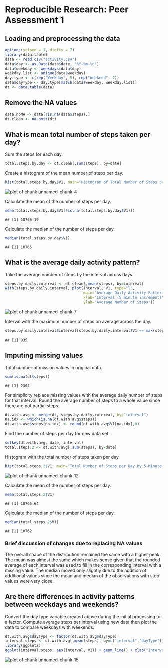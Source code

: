 # Reproducible Research: Peer Assessment 1

## Loading and preprocessing the data

```r
options(scipen = 1, digits = 7)
library(data.table)
data <- read.csv("activity.csv")
data$day <- as.Date(data$date, "%Y-%m-%d")
data$weekday <- weekdays(data$day)
weekday.list <- unique(data$weekday)
day.type <- c(rep("Weekday", 5), rep("Weekend", 2))
data$dayType <- day.type[match(data$weekday, weekday.list)]
dt <- data.table(data)
```

## Remove the NA values

```r
data.noNA <- data[!is.na(data$steps),]
dt.clean <- na.omit(dt)
```


## What is mean total number of steps taken per day?
Sum the steps for each day.

```r
total.steps.by.day <- dt.clean[,sum(steps), by=date]
```

Create a histogram of the mean number of steps per day.

```r
hist(total.steps.by.day$V1, main="Histogram of Total Number of Steps per Day", xlab="")
```

![plot of chunk unnamed-chunk-4](figure/unnamed-chunk-4.png) 

Calculate the mean of the number of steps per day.

```r
mean(total.steps.by.day$V1[!is.na(total.steps.by.day$V1)])
```

```
## [1] 10766.19
```

Calculate the median of the number of steps per day.

```r
median(total.steps.by.day$V1)
```

```
## [1] 10765
```

## What is the average daily activity pattern?
Take the average number of steps by the interval across days.

```r
steps.by.daily.interval <- dt.clean[,mean(steps), by=interval]
with(steps.by.daily.interval, plot(interval, V1, type="l", 
                                   main="Average Daily Activity Pattern", 
                                   xlab="Interval (5 minute increment)",
                                   ylab="Average Number of Steps"))
```

![plot of chunk unnamed-chunk-7](figure/unnamed-chunk-7.png) 

Interval with the maximum number of steps on average across the day.

```r
steps.by.daily.interval$interval[steps.by.daily.interval$V1 == max(steps.by.daily.interval$V1)]
```

```
## [1] 835
```

## Imputing missing values
Total number of mission values in original data.

```r
sum(is.na(dt$steps))
```

```
## [1] 2304
```

For simplicity replace missing values with the average daily number of steps for that interval.
Round the average number of steps to a whole value since there are not partial steps.

```r
dt.with.avg <- merge(dt, steps.by.daily.interval, by="interval")
na.idx <- which(is.na(dt.with.avg$steps))
dt.with.avg$steps[na.idx] <- round(dt.with.avg$V1[na.idx],0)
```


Find the number of steps per day for new data set.

```r
setkey(dt.with.avg, date, interval)
total.steps.2 <- dt.with.avg[,sum(steps), by=date]
```

Histogram with the total number of steps taken per day

```r
hist(total.steps.2$V1, main="Total Number of Steps per Day by 5-Minute Interval (NAs Replaced)", xlab="")
```

![plot of chunk unnamed-chunk-12](figure/unnamed-chunk-12.png) 

Calculate the mean of the number of steps per day.

```r
mean(total.steps.2$V1)
```

```
## [1] 10765.64
```

Calculate the median of the number of steps per day.

```r
median(total.steps.2$V1)
```

```
## [1] 10762
```

### Brief discussion of changes due to replacing NA values
The overall shape of the distribution remained the same with a higher peak.
The mean was almost the same which makes sense given that the rounded average of each interval was used to fill in the 
corresponding interval with a missing value.
The median moved only slightly due to the addition of additional values since the mean and median of the observations with step values were very close. 

## Are there differences in activity patterns between weekdays and weekends?

Convert the day type variable created above during the initial processing to a factor. Compute average steps per interval using new data then plot the data to compare weekdays with weekends.

```r
dt.with.avg$dayType <- factor(dt.with.avg$dayType)
interval.steps <- dt.with.avg[,mean(steps), by=c("interval","dayType")]
library(ggplot2)
ggplot(interval.steps, aes(interval, V1)) + geom_line() + xlab("Interval") + ylab("Number of steps") + facet_grid(dayType ~ .)
```

![plot of chunk unnamed-chunk-15](figure/unnamed-chunk-15.png) 
